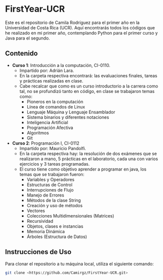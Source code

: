 # FirstYear-UCR

Este es el repositorio de Camila Rodríguez para el primer año en la Universidad de Costa Rica (UCR). Aquí encontrarás todos los códigos que he realizado en mi primer año, contemplando Python para el primer curso y Java para el segundo. 

## Contenido

- **Curso 1**: Introducción a la computación, CI-0110.
    - Impartido por: Adrián Lara.
    - En la carpeta respectiva encontrará: las evaluaciones finales, tareas y prácticas realizadas en clase.
    - Cabe recalcar que como es un curso introductorio a la carrera como tal, no se profundizó tanto en código, en clase se trabajaron temas como:
        - Pioneros en la computación
        - Línea de comandos de Linux
        - Lenguaje Máquina y Lenguaje Ensamblador
        - Sistema binarios y diferentes notaciones
        - Inteligencia Artificial
        - Programación Afectiva
        - Algoritmos
        - Git
- **Curso 2**: Programación I, CI-0112
    - Impartido por: Mauricio Pandolfi.
    - En la carpeta respectiva hay: la resolución de dos exámenes que se realizaron a mano, 5 prácticas en el laboratorio, cada una con varios ejercicios y 3 tareas programadas.
    - El curso tiene como objetivo aprender a programar en java, los temas que se trabajaron fueron:
        - Variables y Operadores
        - Estructuras de Control
        - Interrupciones de Flujo
        - Manejo de Errores
        - Métodos de la clase String
        - Creación y uso de métodos
        - Vectores
        - Colecciones Multidimensionales (Matrices)
        - Recursividad
        - Objetos, clases e instancias
        - Memoria Dinámica
        - Árboles (Estructura de Datos)

## Instrucciones de Uso

Para clonar el repositorio a tu máquina local, utiliza el siguiente comando:

```bash
git clone <https://github.com/Camirgz/FirstYear-UCR.git>
```
